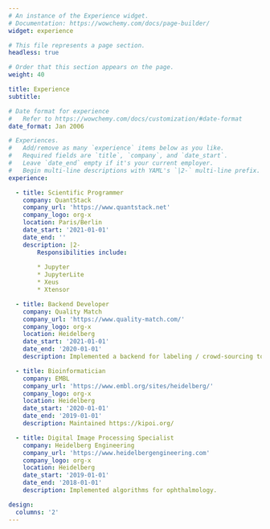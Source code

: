 ```yaml
---
# An instance of the Experience widget.
# Documentation: https://wowchemy.com/docs/page-builder/
widget: experience

# This file represents a page section.
headless: true

# Order that this section appears on the page.
weight: 40

title: Experience
subtitle:

# Date format for experience
#   Refer to https://wowchemy.com/docs/customization/#date-format
date_format: Jan 2006

# Experiences.
#   Add/remove as many `experience` items below as you like.
#   Required fields are `title`, `company`, and `date_start`.
#   Leave `date_end` empty if it's your current employer.
#   Begin multi-line descriptions with YAML's `|2-` multi-line prefix.
experience:

  - title: Scientific Programmer
    company: QuantStack
    company_url: 'https://www.quantstack.net'
    company_logo: org-x
    location: Paris/Berlin
    date_start: '2021-01-01'
    date_end: ''
    description: |2-
        Responsibilities include:
        
        * Jupyter
        * JupyterLite
        * Xeus
        * Xtensor

  - title: Backend Developer
    company: Quality Match
    company_url: 'https://www.quality-match.com/'
    company_logo: org-x
    location: Heidelberg
    date_start: '2021-01-01'
    date_end: '2020-01-01'
    description: Implemented a backend for labeling / crowd-sourcing tool.

  - title: Bioinformatician
    company: EMBL
    company_url: 'https://www.embl.org/sites/heidelberg/'
    company_logo: org-x
    location: Heidelberg
    date_start: '2020-01-01'
    date_end: '2019-01-01'
    description: Maintained https://kipoi.org/

  - title: Digital Image Processing Specialist
    company: Heidelberg Engineering
    company_url: 'https://www.heidelbergengineering.com'
    company_logo: org-x
    location: Heidelberg
    date_start: '2019-01-01'
    date_end: '2018-01-01'
    description: Implemented algorithms for ophthalmology.

design:
  columns: '2'
---
```

